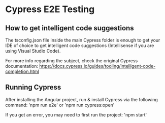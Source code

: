 # Cypress E2E Testing

## How to get intelligent code suggestions

The tsconfig.json file inside the main Cypress folder is enough to get your IDE of choice to get intelligent code suggestions (Intellisense if you are using Visual Studio Code).

For more info regarding the subject, check the original Cypress documentation:
https://docs.cypress.io/guides/tooling/intelligent-code-completion.html

## Running Cypress
After installing the Angular project, run & install Cypress via the following command:
'npm run e2e'
or
'npm run cypress:open'

If you get an error, you may need to first run the project:
'npm start'
